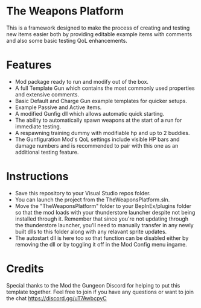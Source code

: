 # The Weapons Platform
This is a framework designed to make the process of creating and testing new items easier both by providing editable example items with comments and also some basic testing QoL enhancements.

# Features
- Mod package ready to run and modify out of the box.
- A full Template Gun which contains the most commonly used properties and extensive comments.
- Basic Default and Charge Gun example templates for quicker setups.
- Example Passive and Active items.
- A modified Gunfig dll which allows automatic quick starting.
- The ability to automatically spawn weapons at the start of a run for immediate testing.
- A respawning training dummy with modifiable hp and up to 2 buddies.
- The Gunfiguration Mod's QoL settings include visible HP bars and damage numbers and is recommended to pair with this one as an additional testing feature.

# Instructions
- Save this repository to your Visual Studio repos folder.
- You can launch the project from the TheWeaponsPlatform.sln.
- Move the "TheWeaponsPlatform" folder to your BepInEx/plugins folder so that the mod loads with your thunderstore launcher despite not being installed through it.  Remember that since you're not updating through the thunderstore launcher, you'll need to manually transfer in any newly built dlls to this folder along with any relavant sprite updates.
- The autostart dll is here too so that function can be disabled either by removing the dll or by toggling it off in the Mod Config menu ingame.

# Credits
Special thanks to the Mod the Gungeon Discord for helping to put this template together.
Feel free to join if you have any questions or want to join the chat https://discord.gg/uT7AwbcpyC

